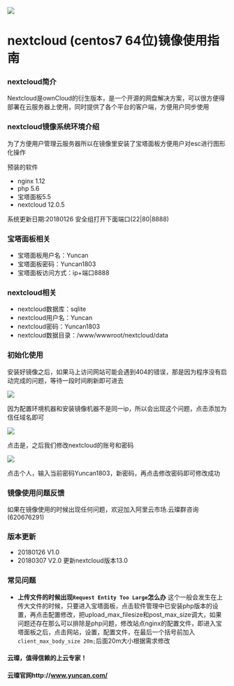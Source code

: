 ![](http://upload-images.jianshu.io/upload_images/3778244-21b13624dfedcddb.png?imageMogr2/auto-orient/strip%7CimageView2/2/w/1240)


# nextcloud (centos7 64位)镜像使用指南

### nextcloud简介

Nextcloud是ownCloud的衍生版本，是一个开源的网盘解决方案，可以很方便得部署在云服务器上使用，同时提供了各个平台的客户端，方便用户同步使用

### nextcloud镜像系统环境介绍

为了方便用户管理云服务器所以在镜像里安装了宝塔面板方便用户对esc进行图形化操作

预装的软件

- nginx 1.12
- php 5.6
- 宝塔面板5.5
- nextcloud 12.0.5

系统更新日期:20180126
安全组打开下面端口(22|80|8888)

### 宝塔面板相关

- 宝塔面板用户名：Yuncan
- 宝塔面板密码：Yuncan1803
- 宝塔面板访问方式：ip+端口8888

### nextcloud相关

- nextcloud数据库：sqlite
- nextcloud用户名：Yuncan
- nextcloud密码：Yuncan1803
- nextcloud数据目录：/www/wwwroot/nextcloud/data


### 初始化使用

安装好镜像之后，如果马上访问网站可能会遇到404的错误，那是因为程序没有启动完成的问题，等待一段时间刷新即可进去

![](http://upload-images.jianshu.io/upload_images/3778244-8c2ff3de45344a70.png?imageMogr2/auto-orient/strip%7CimageView2/2/w/720)

因为配置环境机器和安装镜像机器不是同一ip，所以会出现这个问题，点击添加为信任域名即可

![](http://upload-images.jianshu.io/upload_images/3778244-bca19fac0dabda5a.png?imageMogr2/auto-orient/strip%7CimageView2/2/w/1240)

点击是，之后我们修改nextcloud的账号和密码

![](http://upload-images.jianshu.io/upload_images/3778244-c02f09bf3c19ba9b.png?imageMogr2/auto-orient/strip%7CimageView2/2/w/720)

点击个人，输入当前密码Yuncan1803，新密码，再点击修改密码即可修改成功

### 镜像使用问题反馈

如果在镜像使用的时候出现任何问题，欢迎加入阿里云市场.云璨群咨询(620676291)

### 版本更新

- 20180126 V1.0
- 20180307 V2.0 更新nextcloud版本13.0 

### 常见问题

- **上传文件的时候出现`Request Entity Too Large`怎么办**
这个一般会发生在上传大文件的时候，只要进入宝塔面板，点击软件管理中已安装php版本的设置，再点击配置修改，把upload_max_filesize和post_max_size调大，如果问题还存在那么可以排除是php问题，修改站点nginx的配置文件，即进入宝塔面板之后，点击网站，设置，配置文件，在最后一个括号前加入`client_max_body_size 20m;`后面20m大小根据需求修改

#### 云璨，值得信赖的上云专家！
#### 云璨官网http://www.yuncan.com/
